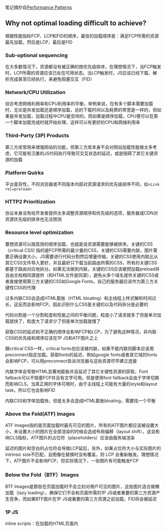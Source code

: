 笔记摘抄自[Performance Patterns](https://www.patterns.dev/posts/loading-sequence)

## Why not optimal loading difficult to achieve?

根据性能指标FCP、LCP和FID的顺序，最佳的加载顺序是：满足FCP所需的资源最先加载，然后是LCP，最后是FID

### Sub-optional sequencing

在大多数情况下，资源都没有被正确的按优先级排序，在理想情况下，当FCP触发时，LCP所需的资源应该已处在可用状态。当LCP触发时，JS应该已经下载、解析完成甚至已经执行，来避免阻塞交互（FID）

### Network/CPU Utilization

综合考虑网络利用率和CPU利用率的平衡，举例来说，在有多个脚本需要加载时，无论是并发加载还是顺序加载，总的下载时间以及耗费的带宽是一样的，但如果是并发加载，加载过程中CPU是空闲的。而如果是顺序加载，CPU便可以在第一个脚本加载完成时就开始处理，这样可以有更好的CPU和网络利用率

### Third-Party (3P) Products

第三方库常用来增强网站的功能，但第三方库本身不会对网站加载性能做太多考虑，它可能有沉重的JS代码执行导致可交互状态的延迟，或是阻碍了其它关键资源的加载

### Platform Quirks

平台差异性，不同浏览器或不同版本内部对资源请求的优先级排序不同，如`<Link rel=preload>`

### HTTP2 Prioritization

协议本身没有给开发者提供太多调整资源顺序和优先级的选项，服务器或CDN对资源优先级的排序也无法预测

### Resource level optimization

要想资源可以按高效的顺序加载，也就是说资源需要能够被排序。关键的CSS （critical CSS) 指的是FCP所需的最少量的CSS，关键的CSS需要内联，图片需要正确设置大小，JS需要进行代码分割然后增量传输。关键的CSS使用内联比从其它CSS文件导入更好，并且最好只下载当前路由所需的CSS，所有的关键CSS都基于路由对应地拆分。如果无法做到内联，关键的CSS应该被预加载preload并且由文档相同源提供（和HTML文件是同源），避免从多个域名提供关键的CSS或者直接使用第三方关键的CSS如Google Fonts，自己的服务器应该作为第三方关键性CSS的代理

过多内联CSS会造成HTML膨胀（HTML bloating）和主线程上样式解析时间过长，这反而会影响FCP。因此识别什么CSS是关键的以及代码拆分是必要的

代码分割是一个分割粒度和性能之间的平衡问题，粒度小了请求就多了但是单次加载就快了，粒度大了请求少了但是单次加载就慢了

获取CSS的延迟和不正确的顺序会影响FCP和LCP，为了避免这种情况，非内联CSS的优先级和顺序应该在1P JS和ATF图片之上

跟critical CSS一样，critical fonts也应该被内联，如果不能内联则脚本应该用preconnect指定加载。获取fonts的延迟，例如google fonts或者其它域的fonts会影响FCP，可以用preconnect告诉浏览器与这些资源尽早建立连接

内联字体会导致HTML显著地膨胀并且延迟了其它关键性资源的获取，Font fallback可以不阻塞FCP并且有文字可用。但是使用font fallback会由于字体切换而影响CLS，当真正用的字体可用时，由于主线程上可能有大量的style和layout task，所以它也会影响FID

内联CSS和字体加载快，但是太多会造成HTML膨胀bloating，需要找一个平衡

### Above the Fold(ATF) Images

ATF Images指的是页面加载时最先可见的图片，所有的ATF图片都应该被设置大小，未设置大小的图片在全部渲染的时候会造成布局偏移（layout shift），这会影响CLS指标，ATF图片的占位符（placeholders）应该由服务端渲染

延迟的图片和空白的占位符会导致LCP延后，另外，如果占位符大小与实际图片的intrinsic size不匹配，且图像在替换时没有覆盖，则 LCP 会重新触发。理想情况下，ATF图片不会影响FCP，但实际情况下，一张图片有可能触发FCP

### Below the Fold（BTF）Images

BTF Images是那些在页面加载时不会立刻对用户可见的图片，这些图片适合做懒加载（lazy loading），确保它们不会和页面所需的1P JS或者重要的第三方资源产生竞争，而如果BTF图片在1P JS或重要的第三方资源之前加载，FID将会被延迟

### 1P JS

inline scripts：在加载的HTML页面内<script>标签中编写的脚本

First-party scripts：简称1P JS，包含在.js文件中，并且和HTML页面是同一域名的脚本

Third-party script：简称3P JS，包含在.js文件但位于另一个域的脚本

1P JS会影响应用程序的交互准备情况。它可能会网络传输上顺序排在图片和3P JS后面或者主线程执行时排在3P JS后面，这会导致延迟。因此它应该在网络传输上，在ATF图片之前进行加载，在主线程上，比3P JS先执行。在采用服务端渲染的情况下，1P JS不会阻塞FCP和LCP

### 3P JS

在HTML中的3P同步脚本会阻塞CSS和字体的解析从而影响FCP，在<head>的同步脚本也会影响HTML body的解析，3P JS在主线程上的执行会延迟1P JS的执行、push out hydration（大概意思是推迟了页面交互性的激活）和FID。因此，控制3P JS的加载的有必要的

### 加载优先级

CSS和字体一般是最高优先级加载

scripts根据它们在文档的位置以及是否是async、defer或者blocking优先级不同，如果blocking scripts（即<script>标签）在<img>之前，那么它比这个标签所引用的图片有更高的优先级，如果是在之后，则优先级比图片低。而async/defer/injected（外部导入.js文件）的scripts，不管它们在document中的位置如何，都是最低优先级，因此可以为一些<script>添加async或者defer来降低它们的优先级

ATF图片比BTF图片有更高优先级

## Static Import

当使用静态导入的时候，所有模块会聚合成一个，这意味着渲染到用户屏幕上时需要加载和解析所有模

## Dynamic Import

按需导入部分代码，例如将非立即展示的组件改为动态导入，常用的API有React的Suspense和Vue的defineAsyncComponent

## Import On Visibility

可见时导入，例如查看图片列表时，不全部一次性加载，滚动时才进行加载，减少了初次加载时间

为了知道组件是否在当前viewport，可以用IntersectionObserver API或者一些工具库如react-lazyload或react-loadable-visibility来可见时导入组件

## Import On Interaction

交互时导入，例如点击按钮展示视频播放器，聊天框等，如果加载这些资源是成本很高的，在一开始就加载的话会阻塞主线程，影响FID，Total Blocking Time和Time to Interactive。因此在某个恰当的时间点再加载它们会更好，例如点击、滚动、推迟组件加载直到浏览器是空闲的（通过requestIdleCallback）

### 不同的加载资源的方式

立即加载的资源

基于路由的懒加载，当用户导航到特定路由或组件

基于交互的懒加载，例如点击按钮展示聊天框

基于viewport的懒加载，当滚动到组件位置

prefetch预获取，在需要之前加载，但顺序在关键性资源之后

preload预加载，最高程度地加载
